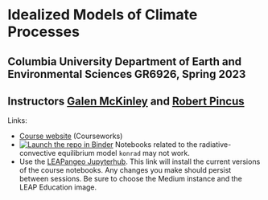# Idealized Models of Climate Processes
## Columbia University Department of Earth and Environmental Sciences GR6926, Spring 2023
## Instructors [Galen McKinley](https://mckinley.ldeo.columbia.edu) and [Robert Pincus](https://crew.ldeo.columbia.edu)

Links: 
- [Course website](https://courseworks2.columbia.edu/courses/167024) (Courseworks)
- [![Launch the repo in Binder](https://mybinder.org/badge_logo.svg)](https://mybinder.org/v2/gh/LDEO-CREW/EESC-6926-Idealized-models-Spr-23/HEAD) Notebooks related to the radiative-convective equilibrium model `konrad` may not work. 
- Use the [LEAPangeo Jupyterhub](https://leap.2i2c.com/hub/user-redirect/git-pull?repo=https%3A%2F%2Fgithub.com%2FLDEO-CREW%2FEESC-6926-Idealized-models-Spr-23&urlpath=lab%2Ftree%2FEESC-6926-Idealized-models-Spr-23%2F&branch=main). This link will install the current versions of the course notebooks. Any changes you make should persist between sessions. Be sure to choose the Medium instance and the LEAP Education image. 